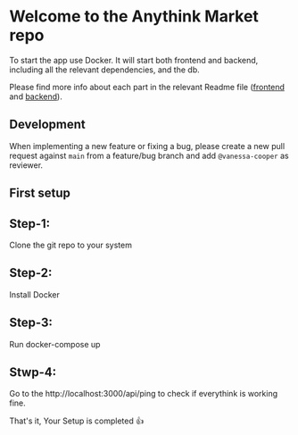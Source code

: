 # Welcome to the Anythink Market repo

To start the app use Docker. It will start both frontend and backend, including all the relevant dependencies, and the db.

Please find more info about each part in the relevant Readme file ([frontend](frontend/readme.md) and [backend](backend/README.md)).

## Development

When implementing a new feature or fixing a bug, please create a new pull request against `main` from a feature/bug branch and add `@vanessa-cooper` as reviewer.

## First setup

## Step-1: 
Clone the git repo to your system
## Step-2: 
Install Docker
## Step-3:
Run docker-compose up
## Stwp-4:
Go to the http://localhost:3000/api/ping to check if everythink is working fine.

That's it, Your Setup is completed 👍
